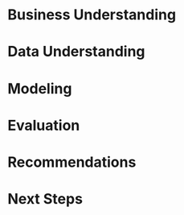 # Business Understanding

# Data Understanding

# Modeling

# Evaluation

# Recommendations

# Next Steps

